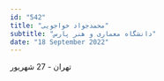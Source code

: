 ```yaml
---
id: "542"
title: "محمدجواد خواجویی"
subtitle: "دانشگاه معماری و هنر پارس"
date: "18 September 2022"
---
```


تهران - 27 شهریور 
